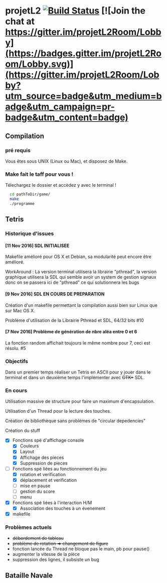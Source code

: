 # projetL2 [![Build Status](https://travis-ci.org/PierreFontaine/projetL2.svg?branch=master)](https://travis-ci.org/PierreFontaine/projetL2) [![Join the chat at https://gitter.im/projetL2Room/Lobby](https://badges.gitter.im/projetL2Room/Lobby.svg)](https://gitter.im/projetL2Room/Lobby?utm_source=badge&utm_medium=badge&utm_campaign=pr-badge&utm_content=badge)



## Compilation

### pré requis

Vous êtes sous UNIX (Linux ou Mac), et disposez de Make.


### Make fait le taff pour vous !

Télechargez le dossier et accèdez y avec le terminal !

```sh
  cd pathToDir/game/
  make
  ./programme
```

## Tetris
### Historique d'issues
#### [11 Nov 2016] SDL INITIALISEE

  Makefile amélioré pour OS X et Debian, sa modularité peut encore être amélioré.


  WorkAround :
  La version terminal utilisera la librairie "pthread", la version graphique utilisera la SDL qui semble avoir un system de gestion signaux donc on se passera ici de "pthread" ce qui solutionnera les bugs


#### [9 Nov 2016] SDL EN COURS DE PREPARATION

  Création d'un makefile permettant la compilation aussi bien sur Linux que sur Mac OS X.

  Problème d'utilisation de la Librairie Pthread et SDL, 64/32 bits #10

#### [7 Nov 2016] Problème de génération de nbre aléa entre 0 et 6

  La fonction random affichait toujours le même nombre pour 7, ceci est résolu. #5

### Objectifs

  Dans un premier temps réaliser un Tetris en ASCII pour y jouer dans le terminal et dans un deuxième temps l'implémenter avec ~~GTK+~~ SDL.

### En cours

  Utilisation massive de structure pour faire un maximum d'encapsulation.

  Utilisation d'un Thread pour la lecture des touches.

  Création de bibliothèque sans problèmes de "circular depedencies"
  <!-- -->
  Création du stuff

  - [x] Fonctions spé d'affichage console
    - [x] Couleurs
    - [x] Layout
    - [x] Affichage des pieces
    - [x] Suppression de pieces
  - [ ] Fonctions spé liées au fonctionnement du jeu
    - [x] rotation et verification
    - [x] déplacement et verification
    - [ ] mise en pause
    - [ ] gestion du score
    - [ ] menu
  - [x] Fonctions spé liées à l'interaction H/M
    - [x] Association des touches à un évenement
  - [x] makefile

### Problèmes actuels

- ~~débordement de tableau~~
- ~~problème de rotation => changement de figure~~
- fonction lancée du Thread ne bloque pas le main, pb pour pause()
- augmenter la vitesse de la pièce
- suppression des lignes, il subsiste un bug


## Bataille Navale
